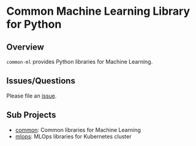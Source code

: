 Common Machine Learning Library for Python
====

## Overview

`common-ml` provides Python libraries for Machine Learning.

## Issues/Questions

Please file an [issue](https://github.com/bizreach/common-ml/issues "issue").

## Sub Projects

- [common](./common): Common libraries for Machine Learning
- [mlops](./mlops): MLOps libraries for Kubernetes cluster
